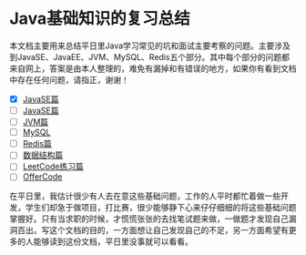 # Java基础知识的复习总结

本文档主要用来总结平日里Java学习常见的坑和面试主要考察的问题。主要涉及到JavaSE、JavaEE、JVM、MySQL、Redis五个部分。其中每个部分的问题都来自网上，答案是由本人整理的，难免有漏掉和有错误的地方，如果你有看到文档中存在任何问题，请指正，谢谢！
* [x] [JavaSE篇](https://github.com/Zhang-Yixuan/Java-Basic-Knowledge/blob/master/JavaSE/JavaSE.md)
* [ ] [JavaSE篇](https://)
* [ ] [JVM篇](https://)
* [ ] [MySQL](https://)
* [ ] [Redis篇](https://)
* [ ] [数据结构篇](https://)
* [ ] [LeetCode练习篇](https://)
* [ ] [OfferCode](https://)

在平日里，我估计很少有人去在意这些基础问题，工作的人平时都忙着做一些开发，学生们却急于做项目，打比赛，很少能够静下心来仔仔细细的将这些基础问题掌握好。只有当求职的时候，才慌慌张张的去找笔试题来做，一做题才发现自己漏洞百出。写这个文档的目的，一方面想让自己发现自己的不足，另一方面希望有更多的人能够读到这份文档，平日里没事就可以看看。




